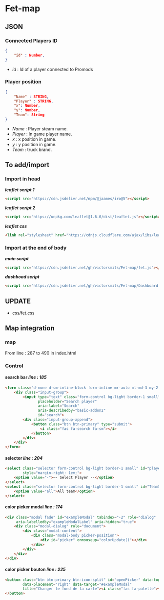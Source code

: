 # Fet-map

## JSON

### Connected Players ID

```json
{
    "id" : Number,
}
```

- *id* : Id of a player connected to Promods

### Player position
```json
{
    "Name" : STRING,
    "Player" : STRING,
    "x": Number,
    "y": Number,
    "Team": String
}
```

- *Name* : Player steam name.
- *Player* : In game player name.
- *x* : x position in game.
- *y* : y position in game.
- *Team* : truck brand.

## To add/import

### Import in head

***leaflet script 1***
```html
<script src="https://cdn.jsdelivr.net/npm/@jaames/iro@5"></script>
``` 

***leaflet script 2***
```` html
<script src="https://unpkg.com/leaflet@1.6.0/dist/leaflet.js"></script>
````

***leaflet css***
```html
<link rel="stylesheet" href="https://cdnjs.cloudflare.com/ajax/libs/leaflet/1.0.0-beta.1/leaflet.css"/>
```



### Import at the end of body

***main script***
```html
<script src="https://cdn.jsdelivr.net/gh/victorsmits/Fet-map/fet.js"></script>
```

***dashboad script***

```html
<script src="https://cdn.jsdelivr.net/gh/victorsmits/Fet-map/Dashboard.js"></script>
```

## UPDATE 
- css/fet.css

## Map integration

### map 
From line : 287 to 490 in index.html


### Control

#### search bar    _line : 185_

````html
<form class="d-none d-sm-inline-block form-inline mr-auto ml-md-3 my-2 my-md-0 mw-100" id="searchForm">
    <div class="input-group">
        <input type="text" class="form-control bg-light border-1 small"
               placeholder="Search player"
               aria-label="Search"
               aria-describedby="basic-addon2"
               id="search">
        <div class="input-group-append">
            <button class="btn btn-primary" type="submit">
                <i class="fas fa-search fa-sm"></i>
            </button>
        </div>
    </div>
</form>
````

#### selector    _line : 204_

`````html
<select class="selector form-control bg-light border-1 small" id="playerSelector"
        style="margin-right: 1em;">
    <option value="-">–- Select Player --</option>
</select>
<select class="selector form-control bg-light border-1 small" id="TeamSelector">
    <option value="all">All team</option>
</select>
`````

#### color picker modal _line : 174_

```html
<div class="modal fade" id="exampleModal" tabindex="-2" role="dialog"
     aria-labelledby="exampleModalLabel" aria-hidden="true">
    <div class="modal-dialog" role="document">
        <div class="modal-content">
            <div class="modal-body picker-position">
                <div id="picker" onmouseup="colorUpdate()"></div>
            </div>
        </div>
    </div>
</div>
```

#### color picker bouton _line : 225_

```html
<button class="btn btn-primary btn-icon-split" id="openPicker" data-toggle="modal"
        data-placement="right" data-target="#exampleModal"
        title="Changer le fond de la carte"><i class="fas fa-palette"></i>
</button>
`````

